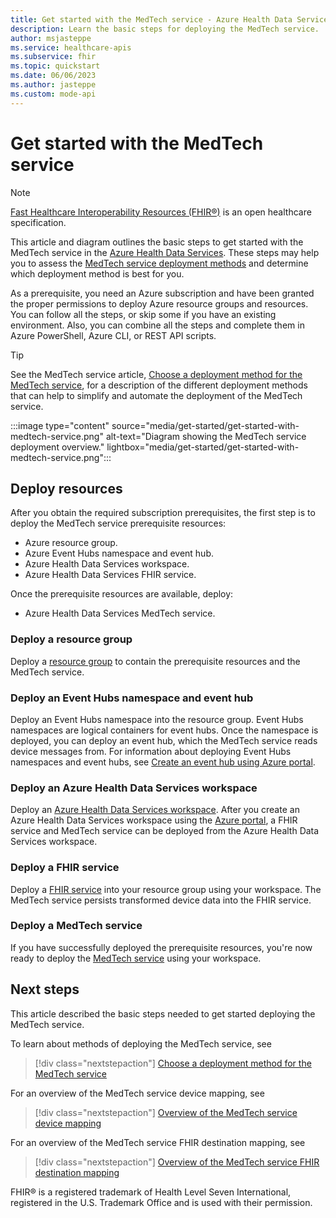 ```yaml
---
title: Get started with the MedTech service - Azure Health Data Services
description: Learn the basic steps for deploying the MedTech service.
author: msjasteppe
ms.service: healthcare-apis
ms.subservice: fhir
ms.topic: quickstart
ms.date: 06/06/2023
ms.author: jasteppe
ms.custom: mode-api
---
```


# Get started with the MedTech service 

> [!NOTE]
> [Fast Healthcare Interoperability Resources (FHIR&#174;)](https://www.hl7.org/fhir/) is an open healthcare specification.

This article and diagram outlines the basic steps to get started with the MedTech service in the [Azure Health Data Services](../healthcare-apis-overview.md). These steps may help you to assess the [MedTech service deployment methods](deploy-choose-method.md) and determine which deployment method is best for you.

As a prerequisite, you need an Azure subscription and have been granted the proper permissions to deploy Azure resource groups and resources. You can follow all the steps, or skip some if you have an existing environment. Also, you can combine all the steps and complete them in Azure PowerShell, Azure CLI, or REST API scripts.

> [!TIP]
> See the MedTech service article, [Choose a deployment method for the MedTech service](deploy-choose-method.md), for a description of the different deployment methods that can help to simplify and automate the deployment of the MedTech service. 

:::image type="content" source="media/get-started/get-started-with-medtech-service.png" alt-text="Diagram showing the MedTech service deployment overview." lightbox="media/get-started/get-started-with-medtech-service.png":::

## Deploy resources

After you obtain the required subscription prerequisites, the first step is to deploy the MedTech service prerequisite resources:

* Azure resource group.
* Azure Event Hubs namespace and event hub.
* Azure Health Data Services workspace.
* Azure Health Data Services FHIR service.

Once the prerequisite resources are available, deploy:
 
* Azure Health Data Services MedTech service.

### Deploy a resource group 

Deploy a [resource group](../../azure-resource-manager/management/manage-resource-groups-portal.md) to contain the prerequisite resources and the MedTech service.

### Deploy an Event Hubs namespace and event hub

Deploy an Event Hubs namespace into the resource group. Event Hubs namespaces are logical containers for event hubs. Once the namespace is deployed, you can deploy an event hub, which the MedTech service reads device messages from. For information about deploying Event Hubs namespaces and event hubs, see [Create an event hub using Azure portal](../../event-hubs/event-hubs-create.md).

### Deploy an Azure Health Data Services workspace

 Deploy an [Azure Health Data Services workspace](../workspace-overview.md). After you create an Azure Health Data Services workspace using the [Azure portal](../healthcare-apis-quickstart.md), a FHIR service and MedTech service can be deployed from the Azure Health Data Services workspace.

### Deploy a FHIR service

Deploy a [FHIR service](../fhir/fhir-portal-quickstart.md) into your resource group using your workspace. The MedTech service persists transformed device data into the FHIR service. 

### Deploy a MedTech service

If you have successfully deployed the prerequisite resources, you're now ready to deploy the [MedTech service](deploy-manual-portal.md) using your workspace.

## Next steps

This article described the basic steps needed to get started deploying the MedTech service. 

To learn about methods of deploying the MedTech service, see

> [!div class="nextstepaction"]
> [Choose a deployment method for the MedTech service](deploy-new-choose.md)

For an overview of the MedTech service device mapping, see

> [!div class="nextstepaction"]
> [Overview of the MedTech service device mapping](overview-of-device-mapping.md)

For an overview of the MedTech service FHIR destination mapping, see

> [!div class="nextstepaction"]
> [Overview of the MedTech service FHIR destination mapping](overview-of-fhir-destination-mapping.md)

FHIR&#174; is a registered trademark of Health Level Seven International, registered in the U.S. Trademark Office and is used with their permission.
